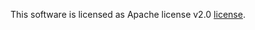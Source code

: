 This software is licensed as Apache license v2.0 [license](http://www.apache.org/licenses/LICENSE-2.0.html).



